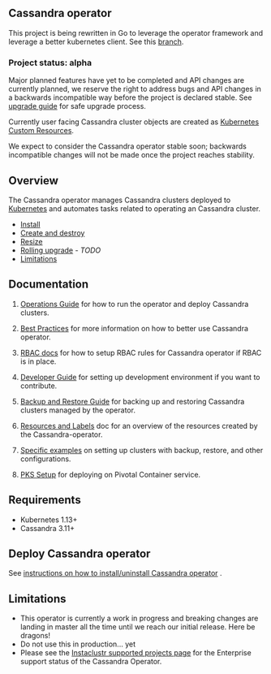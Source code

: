 ## Cassandra operator
This project is being rewritten in Go to leverage the operator framework and leverage a better kubernetes client. See this [branch](https://github.com/instaclustr/cassandra-operator/tree/superdupertopsecretrewrite). 

### Project status: alpha

Major planned features have yet to be completed and API changes are currently planned, we reserve the right to address bugs and API changes in a backwards incompatible way before the project is declared stable. See [upgrade guide](./doc/user/upgrade/upgrade_guide.md) for safe upgrade process.

Currently user facing Cassandra cluster objects are created as [Kubernetes Custom Resources](https://kubernetes.io/docs/tasks/access-kubernetes-api/extend-api-custom-resource-definitions/).

We expect to consider the Cassandra operator stable soon; backwards incompatible changes will not be made once the project reaches stability.

## Overview

The Cassandra operator manages Cassandra clusters deployed to [Kubernetes](http://kubernetes.io) and automates tasks related to operating an Cassandra cluster.

- [Install](./doc/op_guide.md)
- [Create and destroy](#create-and-destroy-an-Cassandra-cluster)
- [Resize](#resize-an-Cassandra-cluster)
- [Rolling upgrade](#upgrade-an-Cassandra-cluster) - _TODO_
- [Limitations](#limitations)

## Documentation

1) [Operations Guide](./doc/op_guide.md) for how to run the operator and deploy Cassandra clusters.

2) [Best Practices](./doc/best_practices.md) for more information on how to better use Cassandra operator.

3) [RBAC docs](./doc/rbac.md) for how to setup RBAC rules for Cassandra operator if RBAC is in place.

4) [Developer Guide](./doc/developers.md) for setting up development environment if you want to contribute.

5) [Backup and Restore Guide](./doc/backup_restore.md) for backing up and restoring Cassandra clusters managed by the operator.

6) [Resources and Labels](./doc/resources.md) doc for an overview of the resources created by the Cassandra-operator.

7) [Specific examples](./doc/spec_examples.md) on setting up clusters with backup, restore, and other configurations.

8) [PKS Setup](./doc/providers/pks.md) for deploying on Pivotal Container service. 

## Requirements

- Kubernetes 1.13+
- Cassandra 3.11+

## Deploy Cassandra operator

See [instructions on how to install/uninstall Cassandra operator](./doc/op_guide.md) .

## Limitations

- This operator is currently a work in progress and breaking changes are landing in master all the time until we reach our initial release. Here be dragons!
- Do not use this in production... yet
- Please see the [Instaclustr supported projects page](https://www.instaclustr.com/support/documentation/announcements/instaclustr-open-source-project-status/) for the Enterprise support status of the Cassandra Operator.
